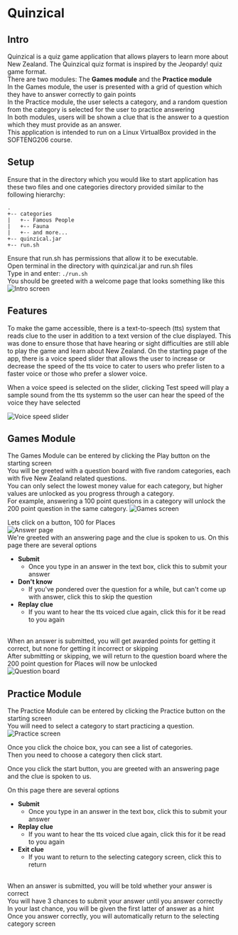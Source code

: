 # Quinzical

## Intro
Quinzical is a quiz game application that allows players to learn more about New Zealand. The Quinzical quiz format is inspired by the Jeopardy! quiz game format.<br>
There are two modules: The <b>Games module</b> and the <b>Practice module</b> <br>
In the Games module, the user is presented with a grid of question which they have to answer correctly to gain points<br>
In the Practice module, the user selects a category, and a random question from the category is selected for the user to practice answering<br>
In both modules, users will be shown a clue that is the answer to a question which they must provide as an answer. <br>
This application is intended to run on a Linux VirtualBox provided in the SOFTENG206 course.

## Setup
Ensure that in the directory which you would like to start application has these two files and one categories directory provided similar to the following hierarchy:
```
.
+-- categories
|   +-- Famous People
|   +-- Fauna
|   +-- and more...
+-- quinzical.jar
+-- run.sh
```
Ensure that run.sh has permissions that allow it to be executable.<br>
Open terminal in the directory with quinzical.jar and run.sh files<br>
Type in and enter:
<code>./run.sh</code><br>
You should be greeted with a welcome page that looks something like this<br>
![Intro screen](https://cdn.discordapp.com/attachments/692707366897975376/761569551921446932/unknown.png)

## Features
<p>
To make the game accessible, there is a text-to-speech (tts) system that reads clue to the user in addition to a text version of the clue displayed.
  This was done to ensure those that have hearing or sight difficulties are still able to play the game and learn about New Zealand.
  On the starting page of the app, there is a voice speed slider that allows the user to increase or decrease the speed of the tts voice to cater to
  users who prefer listen to a faster voice or those who prefer a slower voice.
</p>
When a voice speed is selected on the slider, clicking Test speed will play a sample sound from the tts systemm so the user can hear the speed of the voice they have selected<br>

![Voice speed slider](https://cdn.discordapp.com/attachments/692707366897975376/761580756027179018/unknown.png)

## Games Module
The Games Module can be entered by clicking the Play button on the starting screen<br>
You will be greeted with a question board with five random categories, each with five New Zealand related questions.<br>
You can only select the lowest money value for each category, but higher values are unlocked as you progress through a category.<br>
For example, answering a 100 point questions in a category will unlock the 200 point question in the same category.
![Games screen](https://cdn.discordapp.com/attachments/692707366897975376/761572272619126834/unknown.png)

Lets click on a button, 100 for Places<br>
![Answer page](https://cdn.discordapp.com/attachments/692707366897975376/761574809976176690/unknown.png)
<br>We're greeted with an answering page and the clue is spoken to us. On this page there are several options<br>
- <b>Submit</b>
  - Once you type in an answer in the text box, click this to submit your answer
- <b>Don't know</b>
  - If you've pondered over the question for a while, but can't come up with answer, click this to skip the question
- <b>Replay clue</b>
  - If you want to hear the tts voiced clue again, click this for it be read to you again
  <br>
 When an answer is submitted, you will get awarded points for getting it correct, but none for getting it incorrect or skipping<br>
 After submitting or skipping, we will return to the question board where the 200 point question for Places will now be unlocked <br>
![Question board](https://cdn.discordapp.com/attachments/692707366897975376/761578078560321556/unknown.png)

## Practice Module
The Practice Module can be entered by clicking the Practice button on the starting screen<br>
You will need to select a category to start practicing a question.<br>
![Practice screen](https://cdn.discordapp.com/attachments/692707366897975376/761572993028980766/unknown.png)

Once you click the choice box, you can see a list of categories.<br>
Then you need to choose a category then click start.<br>

Once you click the start button, you are greeted with an answering page and the clue is spoken to us.<br>

On this page there are several options<br>
- <b>Submit</b>
  - Once you type in an answer in the text box, click this to submit your answer
- <b>Replay clue</b>
  - If you want to hear the tts voiced clue again, click this for it be read to you again
- <b>Exit clue</b>
  - If you want to return to the selecting category screen, click this to return
  <br>
When an answer is submitted, you will be told whether your answer is correct<br>
You will have 3 chances to submit your answer until you answer correctly<br>
In your last chance, you will be given the first latter of answer as a hint<br>
Once you answer correctly, you will automatically return to the selecting category screen<br>
  
